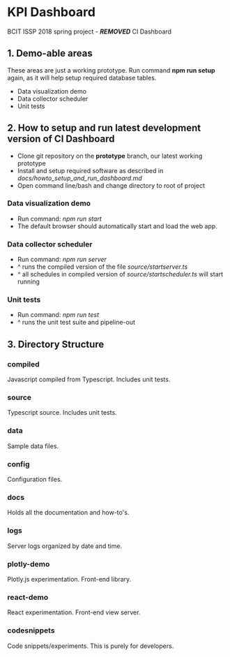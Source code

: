 # KPI Dashboard

BCIT ISSP 2018 spring project - ***REMOVED*** CI Dashboard


## 1. Demo-able areas
These areas are just a working prototype. Run command **npm run setup** again, as it will help setup required database tables.

* Data visualization demo
* Data collector scheduler
* Unit tests


## 2. How to setup and run latest development version of CI Dashboard

* Clone git repository on the **prototype** branch, our latest working prototype
* Install and setup required software as described in *docs/howto_setup_and_run_dashboard.md*
* Open command line/bash and change directory to root of project

### Data visualization demo

* Run command: *npm run start*
* The default browser should automatically start and load the web app.

### Data collector scheduler

* Run command: *npm run server*
* ^ runs the compiled version of the file *source/startserver.ts*
* ^ all schedules in compiled version of *source/startscheduler.ts* will start running

### Unit tests

* Run command: *npm run test*
* ^ runs the unit test suite and pipeline-out


## 3. Directory Structure

### compiled
Javascript compiled from Typescript. Includes unit tests.

### source
Typescript source. Includes unit tests.

### data
Sample data files.

### config
Configuration files.

### docs
Holds all the documentation and how-to's.

### logs
Server logs organized by date and time.

### plotly-demo
Plotly.js experimentation. Front-end library.

### react-demo
React experimentation. Front-end view server.

### codesnippets
Code snippets/experiments. This is purely for developers.